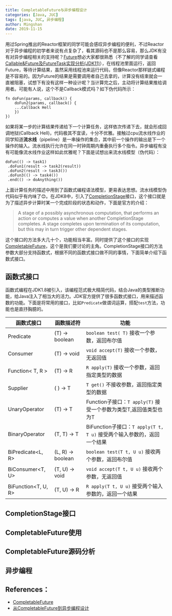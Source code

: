 ```yaml
---
title: CompletableFuture与异步编程设计
categories: [Java, JUC]
tags: [java, JUC, 异步编程]
author: Mingshan
date: 2019-11-15
---
```


用过Spring推出的Reactor框架的同学可能会感叹异步编程的便利，不过Reactor对于异步编程的初学者来说有点复杂了，看其源码也不是那么容易，那么JDK有没有对异步编程相关的支持呢？[Future](https://docs.oracle.com/en/java/javase/11/docs/api/java.base/java/util/concurrent/Future.html)想必大家都很熟悉（不了解的同学请查看[Callable&Future及FutureTask实现分析(JDK11)](https://mingshan.fun/2018/10/13/callable-future-futuretask/)），在线程池里面运行，返回Future，等待计算结果，虽然采用线程池来运行代码，但像Reactor那样链式编程是不容易的。因为Future的结果是需要调用者自己去拿的，计算没有结束就会一直被阻塞，试想下有没有这样一种设计呢？当计算完之后，主动将计算结果推给调用者。可能有人说，这个不是Callback模式吗？如下伪代码所示：

```
fn doFun(params, callback() {
    doFun2(params, callback() {
    ...Callback Hell
    })
})
```

<!-- more -->

如果将某一步的计算结果传递给下一个计算任务，这样依次传递下去，就会形成回调地狱(Callback Hell)，代码极其不宜读，十分不优雅。接触过cpu流水线作业的同学知道**流水线**（pipeline）是一串操作的集合，其中前一个操作的输出是下一个操作的输入。流水线执行允许在同一时钟周期内重叠执行多个指令。异步编程有没有可能像流水线作业这样如此优雅呢？下面是试想出来流水线模型（伪代码）：

```
doFun(() -> task1)
 .doFun1(result -> task2(result))
 .doFun2(result -> task3())
 .doFun3(() -> task4())
 .end(() -> doAnything())
```

上面计算任务的描述中用到了函数式编程语法模型，更易表达思想。流水线模型伪代码似乎有内味了😊。在JDK8中，引入了[CompletionStage](https://docs.oracle.com/en/java/javase/11/docs/api/java.base/java/util/concurrent/CompletionStage.html)接口，这个接口就是为了描述异步计算时某一个完成阶段的状态和动作，下面是官方的介绍：

>A stage of a possibly asynchronous computation, that performs an action or computes a value when another CompletionStage completes. A stage completes upon termination of its computation, but this may in turn trigger other dependent stages.

这个接口的方法多大几十个，功能相当丰富。同时提供了这个接口的实现[CompletableFuture](https://docs.oracle.com/en/java/javase/11/docs/api/java.base/java/util/concurrent/CompletableFuture.html)，这个是我们要讨论的主角。CompletionStage接口的方法参数大部分支持函数式，根据不同的函数式接口做不同的事情，下面简单介绍下函数式接口。

## 函数式接口

函数式编程在JDK1.8被引入，该编程范式极大精简代码，结合Java的类型推断功能，给Java注入了相当大的活力。JDK官方提供了很多函数式接口，用来描述函数的功能。下面是将常用的接口，比如`Predicate`做谓词运算，搭配`test`方法，功能也是直抒胸臆的。

函数式接口	  |   函数描述符  |  功能
---|---|---
Predicate<T>     |	  (T)  -> boolean    | `boolean test( T)` 接收一个参数，返回布尔值
Consumer<T>	     |    (T)  -> void       | `void accept(T)` 接收一个参数，无返回值
Function< T, R > |	  (T)  -> R          |  `R apply(T)` 接收一个参数，返回指定类型的数据
Supplier<T>	     |    ( )  -> T          | `T get()` 不接收参数，返回指定类型的数据
UnaryOperator<T>  |	  (T)  ->  T         | Function子接口：`T apply(T)` 接受一个参数为类型T,返回值类型也为T
BinaryOperator<T> |  (T, T) -> T         | BiFunction子接口：`T apply(T t, T u)` 接受两个输入参数的，返回一个结果
BiPredicate<L, R> |	  (L, R)  -> boolean | `boolean test(T t, U u)` 接收两个参数，返回布尔值 
BiConsumer<T, U>  |	  (T, U)  -> void    | `void accept(T t, U u)` 接收两个参数，无返回值
BiFunction<T, U, R> |	  (T, U)  -> R   | `R apply(T t, U u)` 接受两个输入参数的，返回一个结果

## CompletionStage接口


## CompletableFuture使用

## CompletableFuture源码分析

## 异步编程

## References：

- [CompletableFuture](https://docs.oracle.com/en/java/javase/11/docs/api/java.base/java/util/concurrent/CompletableFuture.html)
- [从CompletableFuture到异步编程设计](https://www.cnblogs.com/xiangnanl/p/9939447.html)
